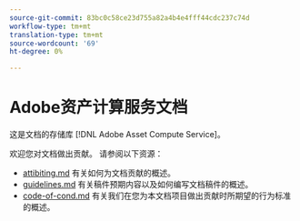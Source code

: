 ```yaml
---
source-git-commit: 83bc0c58ce23d755a82a4b4e4fff44cdc237c74d
workflow-type: tm+mt
translation-type: tm+mt
source-wordcount: '69'
ht-degree: 0%

---
```

# Adobe资产计算服务文档

这是文档的存储库 [!DNL Adobe Asset Compute Service]。

欢迎您对文档做出贡献。 请参阅以下资源：

* [attibiting.md](contributing.md) 有关如何为文档贡献的概述。
* [guidelines.md](guidelines.md) 有关稿件预期内容以及如何编写文档稿件的概述。
* [code-of-cond.md](code-of-conduct.md) 有关我们在您为本文档项目做出贡献时所期望的行为标准的概述。
